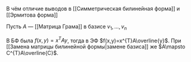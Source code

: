 В чём отличие выводов в [[Симметрическая билинейная форма]] и [[Эрмитова форма]]

Пусть $A$ — [[Матрица Грама]] в базисе $v_{1},\dots,v_{n}$

В БФ была $f(x,y)=x^{T}Ay$, тогда в ЭФ $f(x,y)=x^{T}A\overline{y}$. При [[Замена матрицы билинейной формы|замене базиса]] же $A\mapsto C^{T}A\overline{C}$.